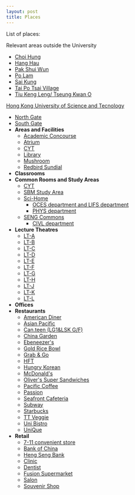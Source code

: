 ```yaml
---
layout: post
title: Places
---
```


List of places:

Relevant areas outside the University

- [Choi Hung](off_campus/Choi_Hung.md)
- [Hang Hau](off_campus/Hang_Hau.md)
- [Pak Shui Wun](off_campus/Pak_Shui_Wun.md)
- [Po Lam](off_campus/Po_Lam.md)
- [Sai Kung]()
- [Tai Po Tsai Village](off_campus/Tai_Po_Tsai_Village.md)
- [Tiu Keng Leng/ Tseung Kwan O](off_campus/Tseung_Kwan_O.md)

[Hong Kong University of Science and Tecnology](../places/chapter0/HKUST_content.md)

- [North Gate](../places/chapter0/North_Gate.md)
- [South Gate](../places/chapter0/South_Gate.md)
- **Areas and Facilities**
  - [Academic Concourse](on_campus/Academic_Concourse.md)
  - [Atrium](on_campus/Atrium.md)
  - [CYT](on_campus/CYT.md)
  - [Library](on_campus/Library.md)
  - [Mushroom](on_campus/Mushroom.md)
  - [Redbird Sundial](on_campus/Redbird_Sundial.md)
- **Classrooms**
- **Common Rooms and Study Areas**
  - [CYT](CYT.md)
  - [SBM Study Area]()
  - [Sci-Home]()
    - [OCES department and LIFS department]()
    - [PHYS department]()
  - [SENG Commons]()
    - [CIVL department]()
- **Lecture Theatres**
  - [LT-A]()
  - [LT-B]()
  - [LT-C]()
  - [LT-D]()
  - [LT-E]()
  - [LT-F]()
  - [LT-G]()
  - [LT-H]()
  - [LT-J]()
  - [LT-K]()
  - [LT-L]()
- **Offices**
- **Restaurants**
  - [American Diner](on_campus/restaurant/American_Dining.md)
  - [Asian Pacific]()
  - [Can.teen (LG1&LSK G/F)]()
  - [China Garden]()
  - [Ebeneezer's]()
  - [Gold Rice Bowl]()
  - [Grab & Go]()
  - [HFT]()
  - [Hungry Korean]()
  - [McDonald's]()
  - [Oliver's Super Sandwiches]()
  - [Pacific Coffee]()
  - [Passion]()
  - [Seafront Cafeteria]()
  - [Subway]()
  - [Starbucks]()
  - [TT Veggie]()
  - [Uni Bistro]()
  - [UniQue]()
- **Retail**
  - [7-11 convenient store]()
  - [Bank of China]()
  - [Heng Seng Bank]()
  - [Clinic]()
  - [Dentist]()
  - [Fusion Supermarket]()
  - [Salon]()
  - [Souvenir Shop]()
